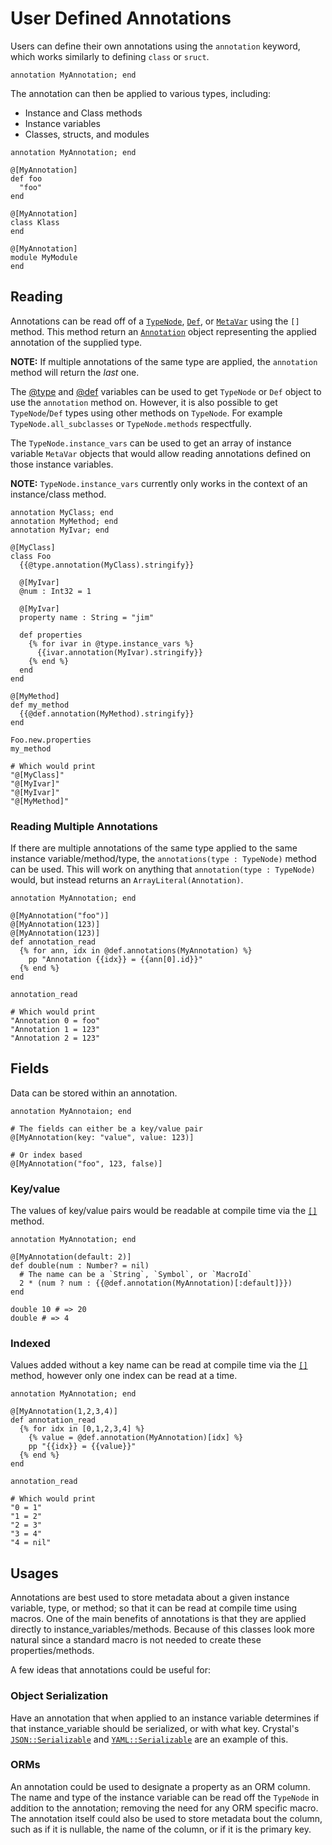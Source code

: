 # User Defined Annotations

Users can define their own annotations using the `annotation` keyword, which works similarly to defining `class` or `sruct`.

```crystal
annotation MyAnnotation; end
```

The annotation can then be applied to various types, including:
* Instance and Class methods
* Instance variables
* Classes, structs, and modules

```crystal
annotation MyAnnotation; end

@[MyAnnotation]
def foo
  "foo"
end

@[MyAnnotation]
class Klass
end

@[MyAnnotation]
module MyModule
end
```

## Reading

Annotations can be read off of a [`TypeNode`](https://crystal-lang.org/api/Crystal/Macros/TypeNode.html), [`Def`](https://crystal-lang.org/api/Crystal/Macros/Def.html), or [`MetaVar`](https://crystal-lang.org/api/Crystal/Macros/MetaVar.html) using the `[]` method.  This method return an [`Annotation`](https://crystal-lang.org/api/master/Crystal/Macros/Annotation.html) object representing the applied annotation of the supplied type.

**NOTE:** If multiple annotations of the same type are applied, the `annotation` method will return the _last_ one.

The [@type](../macros.md#type-information) and [@def](../macros.md#method-information) variables can be used to get `TypeNode` or `Def` object to use the `annotation` method on.  However, it is also possible to get `TypeNode`/`Def` types using other methods on `TypeNode`.  For example `TypeNode.all_subclasses` or `TypeNode.methods` respectfully.

The `TypeNode.instance_vars` can be used to get an array of instance variable `MetaVar` objects that would allow reading annotations defined on those instance variables.

**NOTE:** `TypeNode.instance_vars` currently only works in the context of an instance/class method.

```crystal
annotation MyClass; end
annotation MyMethod; end
annotation MyIvar; end

@[MyClass]
class Foo
  {{@type.annotation(MyClass).stringify}}
  
  @[MyIvar]
  @num : Int32 = 1
  
  @[MyIvar]
  property name : String = "jim"

  def properties
    {% for ivar in @type.instance_vars %}
      {{ivar.annotation(MyIvar).stringify}}
    {% end %}
  end
end

@[MyMethod]
def my_method
  {{@def.annotation(MyMethod).stringify}}
end

Foo.new.properties
my_method

# Which would print
"@[MyClass]"
"@[MyIvar]"
"@[MyIvar]"
"@[MyMethod]"
```

### Reading Multiple Annotations

If there are multiple annotations of the same type applied to the same instance variable/method/type, the `annotations(type : TypeNode)` method can be used.  This will work on anything that `annotation(type : TypeNode)` would, but instead returns an `ArrayLiteral(Annotation)`.

```crystal
annotation MyAnnotation; end

@[MyAnnotation("foo")]
@[MyAnnotation(123)]
@[MyAnnotation(123)]
def annotation_read
  {% for ann, idx in @def.annotations(MyAnnotation) %}
    pp "Annotation {{idx}} = {{ann[0].id}}"
  {% end %}
end

annotation_read

# Which would print
"Annotation 0 = foo"
"Annotation 1 = 123"
"Annotation 2 = 123"
```


## Fields

Data can be stored within an annotation.

```crystal
annotation MyAnnotaion; end

# The fields can either be a key/value pair
@[MyAnnotation(key: "value", value: 123)]

# Or index based
@[MyAnnotation("foo", 123, false)]
```

### Key/value

The values of key/value pairs would be readable at compile time via the [`[]`](https://crystal-lang.org/api/Crystal/Macros/Annotation.html#%5B%5D%28name%3ASymbolLiteral%7CStringLiteral%7CMacroId%29%3AASTNode-instance-method)  method.

```crystal
annotation MyAnnotation; end

@[MyAnnotation(default: 2)]
def double(num : Number? = nil)
  # The name can be a `String`, `Symbol`, or `MacroId`
  2 * (num ? num : {{@def.annotation(MyAnnotation)[:default]}})
end

double 10 # => 20
double # => 4
```

### Indexed

Values added without a key name can be read at compile time via the [`[]`](<https://crystal-lang.org/api/Crystal/Macros/Annotation.html#%5B%5D%28index%3ANumberLiteral%29%3AASTNode-instance-method>)  method, however only one index can be read at a time.

```crystal
annotation MyAnnotation; end

@[MyAnnotation(1,2,3,4)]
def annotation_read
  {% for idx in [0,1,2,3,4] %}
    {% value = @def.annotation(MyAnnotation)[idx] %}
    pp "{{idx}} = {{value}}"
  {% end %}
end

annotation_read

# Which would print
"0 = 1"
"1 = 2"
"2 = 3"
"3 = 4"
"4 = nil"
```

## Usages

Annotations are best used to store metadata about a given instance variable, type, or method; so that it can be read at compile time using macros.  One of the main benefits of annotations is that they are applied directly to instance_variables/methods.  Because of this classes look more natural since a standard macro is not needed to create these properties/methods.

A few ideas that annotations could be useful for:

### Object Serialization

Have an annotation that when applied to an instance variable determines if that instance_variable should be serialized, or with what key.  Crystal's [`JSON::Serializable`](https://crystal-lang.org/api/JSON/serializable.html) and [`YAML::Serializable`](https://crystal-lang.org/api/JSON/serializable.html) are an example of this.

### ORMs

An annotation could be used to designate a property as an ORM column.  The name and type of the instance variable can be read off the `TypeNode` in addition to the annotation; removing the need for any ORM specific macro.  The annotation itself could also be used to store metadata bout the column, such as if it is nullable, the name of the column, or if it is the primary key.
